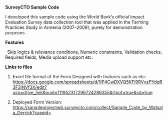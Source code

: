 **SurveyCTO Sample Code**

I developed this sample code using the World Bank’s official Impact Evaluation Survey data collection tool that was applied in the Farming Practices Study in Armenia (2007–2009), purely for demonstration purposes

**Features**

-Skip logics & relevance conditions, Numeric constraints, Validation checks, Required fields, Media upload support etc.  

**Links to files**
1. Excel file format of the Form Designed with features such as  etc: https://docs.google.com/spreadsheets/d/1iP4CwDXVQ5KFi9RVvzPYdqR3F3jNVf3X/edit?usp=drive_link&ouid=111952317296724286355&rtpof=true&sd=true

3. Deployed Form Version: https://sampleprojectwb.surveycto.com/collect/Sample_Code_by_Watsala_Derrick?caseid= 
